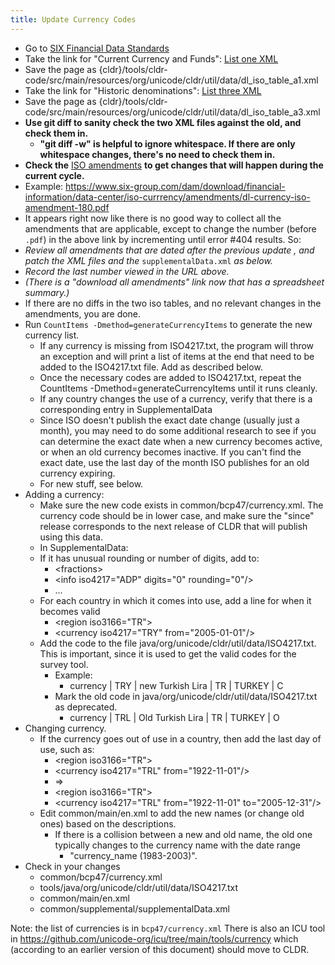 ```yaml
---
title: Update Currency Codes
---
```


- Go to [SIX Financial Data Standards]
- Take the link for "Current Currency and Funds": [List one XML]
- Save the page as {cldr}/tools/cldr\-code/src/main/resources/org/unicode/cldr/util/data/dl\_iso\_table\_a1\.xml
- Take the link for "Historic denominations": [List three XML]
- Save the page as {cldr}/tools/cldr\-code/src/main/resources/org/unicode/cldr/util/data/dl\_iso\_table\_a3\.xml
- **Use git diff to sanity check the two XML files against the old, and check them in.**
  - **"git diff \-w" is helpful to ignore whitespace. If there are only whitespace changes, there's no need to check them in.**
- **Check the** [ISO amendments] **to get changes that will happen during the current cycle.**
- Example: <https://www.six-group.com/dam/download/financial-information/data-center/iso-currrency/amendments/dl-currency-iso-amendment-180.pdf>
- It appears right now like there is no good way to collect all the amendments that are applicable, except to change the number (before `.pdf`) in the above link by incrementing until error \#404 results. So:
- *Review all amendments that are dated after the previous update , and patch the XML files and the* ```supplementalData.xml``` *as below.*
- *Record the last number viewed in the URL above.*
- *(There is a "download all amendments" link now that has a spreadsheet summary.)*
- If there are no diffs in the two iso tables, and no relevant changes in the amendments, you are done.
- Run ```CountItems -Dmethod=generateCurrencyItems``` to generate the new currency list.
  - If any currency is missing from ISO4217\.txt, the program will throw an exception and will print a list of items at the end that need to be added to the ISO4217\.txt file. Add as described below.
  - Once the necessary codes are added to ISO4217\.txt, repeat the CountItems \-Dmethod\=generateCurrencyItems until it runs cleanly.
  - If any country changes the use of a currency, verify that there is a corresponding entry in SupplementalData
  - Since ISO doesn't publish the exact date change (usually just a month), you may need to do some additional research to see if you can determine the exact date when a new currency becomes active, or when an old currency becomes inactive. If you can't find the exact date, use the last day of the month ISO publishes for an old currency expiring.
  - For new stuff, see below.
- Adding a currency:
  - Make sure the new code exists in common/bcp47/currency.xml. The currency code should be in lower case, and make sure the "since" release corresponds to the next release of CLDR that will publish using this data.
  - In SupplementalData:
  - If it has unusual rounding or number of digits, add to:
    - \<fractions\>
    - \<info iso4217\="ADP" digits\="0" rounding\="0"/\>
    - ...
  - For each country in which it comes into use, add a line for when it becomes valid
    - \<region iso3166\="TR"\>
    - \<currency iso4217\="TRY" from\="2005\-01\-01"/\>
  - Add the code to the file java/org/unicode/cldr/util/data/ISO4217\.txt. This is important, since it is used to get the valid codes for the survey tool.
    - Example:
      - currency \| TRY \| new Turkish Lira \| TR \| TURKEY \| C
    - Mark the old code in java/org/unicode/cldr/util/data/ISO4217\.txt as deprecated.
      - currency \| TRL \| Old Turkish Lira \| TR \| TURKEY \| O
- Changing currency.
  - If the currency goes out of use in a country, then add the last day of use, such as:
    - \<region iso3166\="TR"\>
    - \<currency iso4217\="TRL" from\="1922\-11\-01"/\>
    - \=\>
    - \<region iso3166\="TR"\>
    - \<currency iso4217\="TRL" from\="1922\-11\-01" to\="2005\-12\-31"/\>
  - Edit common/main/en.xml to add the new names (or change old ones) based on the descriptions.
    - If there is a collision between a new and old name, the old one typically changes to the currency name with the date range
      - "currency\_name (1983\-2003\)".
- Check in your changes
  - common/bcp47/currency.xml
  - tools/java/org/unicode/cldr/util/data/ISO4217\.txt
  - common/main/en.xml
  - common/supplemental/supplementalData.xml

Note: the list of currencies is in `bcp47/currency.xml` There is also an ICU tool in <https://github.com/unicode-org/icu/tree/main/tools/currency> which (according to an earlier version of this document) should move to CLDR.

[SIX Financial Data Standards]: https://www.six-group.com/en/products-services/financial-information/data-standards.html#scrollTo=currency-codes
[List one XML]: https://www.six-group.com/dam/download/financial-information/data-center/iso-currrency/lists/list-one.xml
[List three XML]: https://www.six-group.com/dam/download/financial-information/data-center/iso-currrency/lists/list-three.xml
[ISO amendments]: https://www.six-group.com/en/products-services/financial-information/data-standards.html#scrollTo=amendments
